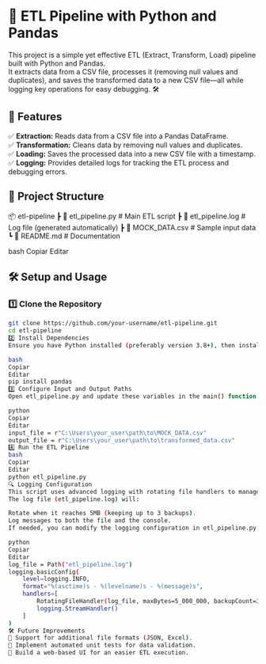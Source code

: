 # 🚀 ETL Pipeline with Python and Pandas  

This project is a simple yet effective ETL (Extract, Transform, Load) pipeline built with Python and Pandas.  
It extracts data from a CSV file, processes it (removing null values and duplicates), and saves the transformed data to a new CSV file—all while logging key operations for easy debugging. 🛠️  

## 📌 Features  

✅ **Extraction:** Reads data from a CSV file into a Pandas DataFrame.  
✅ **Transformation:** Cleans data by removing null values and duplicates.  
✅ **Loading:** Saves the processed data into a new CSV file with a timestamp.  
✅ **Logging:** Provides detailed logs for tracking the ETL process and debugging errors.  

## 📂 Project Structure  

📦 etl-pipeline ┣ 📜 etl_pipeline.py # Main ETL script ┣ 📜 etl_pipeline.log # Log file (generated automatically) ┣ 📜 MOCK_DATA.csv # Sample input data ┗ 📜 README.md # Documentation

bash
Copiar
Editar

## 🛠 Setup and Usage  

### 1️⃣ Clone the Repository  
```bash
git clone https://github.com/your-username/etl-pipeline.git
cd etl-pipeline
2️⃣ Install Dependencies
Ensure you have Python installed (preferably version 3.8+), then install the required package:

bash
Copiar
Editar
pip install pandas
3️⃣ Configure Input and Output Paths
Open etl_pipeline.py and update these variables in the main() function if needed:

python
Copiar
Editar
input_file = r"C:\Users\your_user\path\to\MOCK_DATA.csv"
output_file = r"C:\Users\your_user\path\to\transformed_data.csv"
4️⃣ Run the ETL Pipeline
bash
Copiar
Editar
python etl_pipeline.py
🔍 Logging Configuration
This script uses advanced logging with rotating file handlers to manage log files efficiently.
The log file (etl_pipeline.log) will:

Rotate when it reaches 5MB (keeping up to 3 backups).
Log messages to both the file and the console.
If needed, you can modify the logging configuration in etl_pipeline.py:

python
Copiar
Editar
log_file = Path("etl_pipeline.log")
logging.basicConfig(
    level=logging.INFO,
    format="%(asctime)s - %(levelname)s - %(message)s",
    handlers=[
        RotatingFileHandler(log_file, maxBytes=5_000_000, backupCount=3),
        logging.StreamHandler()
    ]
)
🛠️ Future Improvements
🚀 Support for additional file formats (JSON, Excel).
🚀 Implement automated unit tests for data validation.
🚀 Build a web-based UI for an easier ETL execution.


